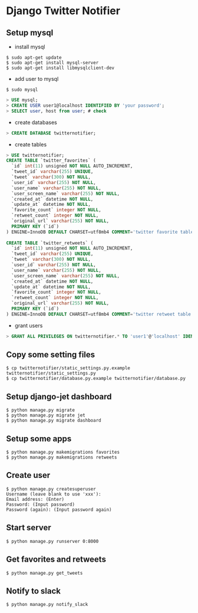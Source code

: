 # Django Twitter Notifier

## Setup mysql

- install mysql

``` shell
$ sudo apt-get update
$ sudo apt-get install mysql-server
$ sudo apt-get install libmysqlclient-dev
```

- add user to mysql

``` shell
$ sudo mysql
```

``` sql
> USE mysql;
> CREATE USER user1@localhost IDENTIFIED BY 'your password';
> SELECT user, host from user; # check
```

- create databases

``` sql
> CREATE DATABASE twitternotifier;
```

- create tables

``` sql
> USE twitternotifier;
CREATE TABLE `twitter_favorites` (
  `id` int(11) unsigned NOT NULL AUTO_INCREMENT,
  `tweet_id` varchar(255) UNIQUE,
  `tweet` varchar(300) NOT NULL,
  `user_id` varchar(255) NOT NULL,
  `user_name` varchar(255) NOT NULL,
  `user_screen_name` varchar(255) NOT NULL,
  `created_at` datetime NOT NULL,
  `update_at` datetime NOT NULL,
  `favorite_count` integer NOT NULL,
  `retweet_count` integer NOT NULL,
  `original_url` varchar(255) NOT NULL,
  PRIMARY KEY (`id`) 
) ENGINE=InnoDB DEFAULT CHARSET=utf8mb4 COMMENT='twitter favorite table';
  
CREATE TABLE `twitter_retweets` (
  `id` int(11) unsigned NOT NULL AUTO_INCREMENT,
  `tweet_id` varchar(255) UNIQUE,
  `tweet` varchar(300) NOT NULL,
  `user_id` varchar(255) NOT NULL,
  `user_name` varchar(255) NOT NULL,
  `user_screen_name` varchar(255) NOT NULL,
  `created_at` datetime NOT NULL,
  `update_at` datetime NOT NULL,
  `favorite_count` integer NOT NULL,
  `retweet_count` integer NOT NULL,
  `original_url` varchar(255) NOT NULL,
  PRIMARY KEY (`id`) 
) ENGINE=InnoDB DEFAULT CHARSET=utf8mb4 COMMENT='twitter retweet table';
```

- grant users

``` sql
> GRANT ALL PRIVILEGES ON twitternotifier.* TO 'user1'@'localhost' IDENTIFIED BY 'your password';
```

## Copy some setting files

``` shell
$ cp twitternotifier/static_settings.py.example twitternotifier/static_settings.py
$ cp twitternotifier/database.py.example twitternotifier/database.py
```

## Setup django-jet dashboard

``` shell
$ python manage.py migrate
$ python manage.py migrate jet
$ python manage.py migrate dashboard
```

## Setup some apps

``` shell
$ python manage.py makemigrations favorites
$ python manage.py makemigrations retweets
```

## Create user

``` shell
$ python manage.py createsuperuser
Username (leave blank to use 'xxx'):
Email address: (Enter)
Password: (Input password)
Password (again): (Input password again)
```

## Start server

``` shell
$ python manage.py runserver 0:8000
```

## Get favorites and retweets

``` shell
$ python manage.py get_tweets
```

## Notify to slack

``` shell
$ python manage.py notify_slack
```
